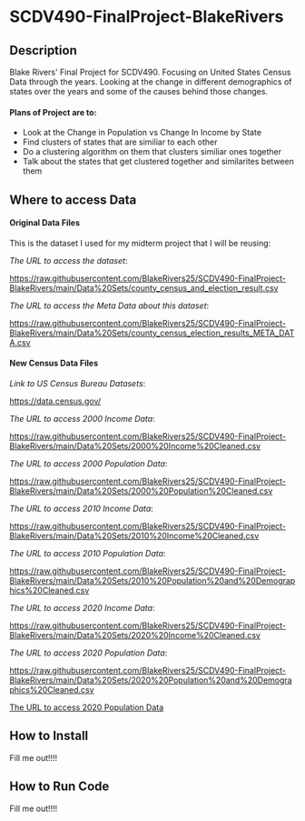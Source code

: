 # SCDV490-FinalProject-BlakeRivers

## Description
Blake Rivers' Final Project for SCDV490.  Focusing on United States Census Data through the years.
Looking at the change in different demographics of states over the years and some of the causes behind those changes.

#### Plans of Project are to:
- Look at the Change in Population vs Change In Income by State 
- Find clusters of states that are similiar to each other
- Do a clustering algorithm on them that clusters similiar ones together
- Talk about the states that get clustered together and similarites between them



## Where to access Data

#### Original Data Files
This is the dataset I used for my midterm project that I will be reusing:


*The URL to access the dataset*:

https://raw.githubusercontent.com/BlakeRivers25/SCDV490-FinalProject-BlakeRivers/main/Data%20Sets/county_census_and_election_result.csv

*The URL to access the Meta Data about this dataset*:

https://raw.githubusercontent.com/BlakeRivers25/SCDV490-FinalProject-BlakeRivers/main/Data%20Sets/county_census_election_results_META_DATA.csv


#### New Census Data Files
*Link to US Census Bureau Datasets*:

https://data.census.gov/


*The URL to access 2000 Income Data*:

https://raw.githubusercontent.com/BlakeRivers25/SCDV490-FinalProject-BlakeRivers/main/Data%20Sets/2000%20Income%20Cleaned.csv

*The URL to access 2000 Population Data*:

https://raw.githubusercontent.com/BlakeRivers25/SCDV490-FinalProject-BlakeRivers/main/Data%20Sets/2000%20Population%20Cleaned.csv


*The URL to access 2010 Income Data*:

https://raw.githubusercontent.com/BlakeRivers25/SCDV490-FinalProject-BlakeRivers/main/Data%20Sets/2010%20Income%20Cleaned.csv

*The URL to access 2010 Population Data*:

https://raw.githubusercontent.com/BlakeRivers25/SCDV490-FinalProject-BlakeRivers/main/Data%20Sets/2010%20Population%20and%20Demographics%20Cleaned.csv


*The URL to access 2020 Income Data*:

https://raw.githubusercontent.com/BlakeRivers25/SCDV490-FinalProject-BlakeRivers/main/Data%20Sets/2020%20Income%20Cleaned.csv

*The URL to access 2020 Population Data*:

https://raw.githubusercontent.com/BlakeRivers25/SCDV490-FinalProject-BlakeRivers/main/Data%20Sets/2020%20Population%20and%20Demographics%20Cleaned.csv



[The URL to access 2020 Population Data](https://raw.githubusercontent.com/BlakeRivers25/SCDV490-FinalProject-BlakeRivers/main/Data%20Sets/2020%20Population%20and%20Demographics%20Cleaned.csv)




## How to Install 
Fill me out!!!!





## How to Run Code
Fill me out!!!!
